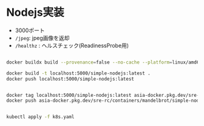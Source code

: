 Nodejs実装
=====================

* 3000ポート
* `/jpeg`: jpeg画像を返却
* `/healthz` : ヘルスチェック(ReadinessProbe用)

```sh

docker buildx build --provenance=false --no-cache --platform=linux/amd64 -t localhost:5000/simple-nodejs:latest .

docker build -t localhost:5000/simple-nodejs:latest .
docker push localhost:5000/simple-nodejs:latest


docker tag localhost:5000/simple-nodejs:latest asia-docker.pkg.dev/sre-rc/containers/mandelbrot/simple-nodejs:latest
docker push asia-docker.pkg.dev/sre-rc/containers/mandelbrot/simple-nodejs:latest


kubectl apply -f k8s.yaml
```